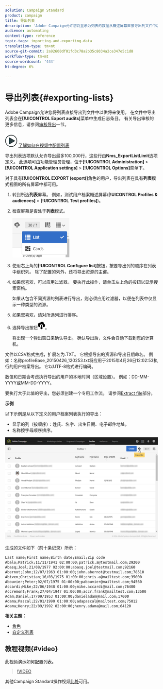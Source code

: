 ```yaml
---
solution: Campaign Standard
product: campaign
title: 导出列表
description: 'Adobe Campaign允许您将显示为列表的数据从概述屏幕直接导出到文件中以供将来使用。 '
audience: automating
content-type: reference
topic-tags: importing-and-exporting-data
translation-type: tm+mt
source-git-commit: 2a92600df01fd3c78a2b35c8034a2ce347e5c1d8
workflow-type: tm+mt
source-wordcount: '444'
ht-degree: 6%

---
```



# 导出列表{#exporting-lists}

Adobe Campaign允许您将列表直接导出到文件中以供将来使用。 在文件中导出列表会在&#x200B;**[!UICONTROL Export audits]**&#x200B;菜单中生成日志条目。 有关导出审核的更多信息，请参阅[审核导出](../../administration/using/auditing-export-logs.md)一节。

![](assets/do-not-localize/how-to-video.png) [了解如何在视频中配置列表](#video)

导出列表选项默认允许导出最多100,000行，这些行由&#x200B;**Nms_ExportListLimit**&#x200B;选项定义。 此选项可由功能管理员管理，位于&#x200B;**[!UICONTROL Administration]** > **[!UICONTROL Application settings]** > **[!UICONTROL Options]**&#x200B;菜单下。

对于具有&#x200B;**[!UICONTROL EXPORT (export)]**&#x200B;角色的用户，导出列表在具有&#x200B;**列表**&#x200B;模式视图的所有屏幕中都可用。

1. 转到所选&#x200B;**列表**&#x200B;屏幕。 例如，测试用户档案概述屏幕(**[!UICONTROL Profiles & audiences]** > **[!UICONTROL Test profiles]**)。
1. 检查屏幕是否处于&#x200B;**列表**&#x200B;模式。

   ![](assets/export_list_mode_switch.png)

1. 使用右上角的&#x200B;**[!UICONTROL Configure list]**&#x200B;按钮，按要导出列的顺序在列表中组织列。 除了配置的列外，还将导出资源的主键。
1. 如果您喜欢，可以应用过滤器。 要执行此操作，请单击左上角的按钮以显示搜索窗格。

   如果从包含不同资源的列表进行导出，则必须应用过滤器，以便在列表中仅显示一种类型的资源。

1. 如果您喜欢，请对所选列进行排序。
1. 选择导出按钮![](assets/exportlistbutton.png)。

   将出现一个弹出窗口来确认导出。 确认导出后，文件会自动下载到您的计算机。

文件以CSV格式生成，扩展名为.TXT。 它根据导出的资源和导出日期命名。 例如：名称profileBase_20150426_120253.txt将应用于2015年4月26日12:02:53执行的用户档案导出。 它以UTF-8格式进行编码。

数值和日期会考虑执行导出的用户的本地时间（区域设置）。 例如：DD-MM-YYYY或MM-DD-YYYY。

要执行大于此值的导出，您必须创建一个专用工作流。 请参阅[Extract file](../../automating/using/extract-file.md)部分。

**示例**

以下示例是从以下定义的用户档案列表执行的导出：

* 显示的列（按顺序）：姓氏、名字、出生日期、电子邮件地址。
* 名称按字母顺序排序。

![](assets/export_list_example1.png)

生成的文件如下（前十条记录）所示：

```
Last name;First name;Birth date;Email;Zip code
Abalo;Patrick;11/11/1941 02:00:00;patrick.a@testmail.com;29200
Abasq;Joel;21/08/1977 02:00:00;abasq.joel@testmail.com;92160
Abernot;John;12/07/1963 01:00:00;john.abernot@testmail.com;78510
Abiven;Christian;16/03/1975 01:00:00;chris.a@mailtest.com;35000
Abouvier;Peter;02/07/1975 01:00:00;pabouvier@mailtest.com;94560
Accardi;Mike;22/06/1948 01:00:00;mike.accardi@mail.com;76400
Accremont;Frank;27/04/1947 01:00:00;accr.frank@mailtest.com;13500
Adam;Daniel;17/09/1953 01:00:00;danieladam@mail.com;17000
Adama;Pascal;22/01/1990 01:00:00;adapascal@mailtest.com;75012
Adama;Henry;22/09/1992 02:00:00;henry.adama@mail.com;64120
```

**相关主题：**

* [角色](../../administration/using/list-of-roles.md)
* [自定义列表](../../start/using/customizing-lists.md)

## 教程视频{#video}

此视频演示如何配置列表。

>[!VIDEO](https://video.tv.adobe.com/v/25288/?quality=12)

其他Campaign Standard操作视频[此处](https://experienceleague.adobe.com/docs/campaign-standard-learn/tutorials/overview.html?lang=zh-Hans)可用。
